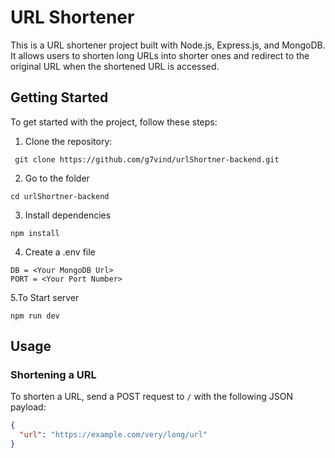 # URL Shortener

This is a URL shortener project built with Node.js, Express.js, and MongoDB. It allows users to shorten long URLs into shorter ones and redirect to the original URL when the shortened URL is accessed.

## Getting Started

To get started with the project, follow these steps:

1. Clone the repository:
  ```
   git clone https://github.com/g7vind/urlShortner-backend.git
  ```
2. Go to the folder
  ```
  cd urlShortner-backend
  ```
3. Install dependencies
  ```
  npm install
  ```
4. Create a .env file
  ```
  DB = <Your MongoDB Url>
  PORT = <Your Port Number>
  ```
5.To Start server
  ```
  npm run dev
  ```
## Usage

### Shortening a URL

To shorten a URL, send a POST request to `/` with the following JSON payload:

```json
{
  "url": "https://example.com/very/long/url"
}
```
